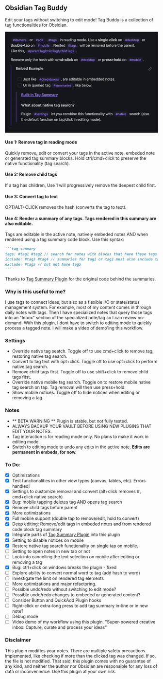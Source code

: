 ## Obsidian Tag Buddy
Edit your tags without switching to edit mode! Tag Buddy is a collection of tag functionalities for Obsidian.

![demo](https://github.com/moremeyou/Obsidian-Tag-Buddy/blob/main/Demo.gif)

#### Use 1: Remove tag in reading mode
Quickly remove, edit or convert your tags in the active note, embeded note or generated tag summary blocks. Hold ctrl/cmd+click to preserve the native functionality (tag search).

#### Use 2: Remove child tags
If a tag has children, Use 1 will progressively remove the deepest child first.

#### Use 3: Convert tag to text
OPT/ALT+CLICK removes the hash (converts the tag to text).

#### Use 4: Render a summary of any tags. Tags rendered in this summary are also editable.
Tags are editable in the active note, natively embeded notes AND when rendered using a tag summary code block. Use this syntax:
````markdown
```tag-summary
tags: #tag1 #tag2 // search for notes with blocks that have these tags
include: #tag3 #tag4 // summaries for tag1 or tag2 must also include tag3 and tag4
exclude: #tag5 // but not have tag5
```
````
Thanks to [Tag Summary Plugin](https://github.com/macrojd/tag-summary) for the original code behind the summaries.

### Why is this useful to me? 
I use tags to connect ideas, but also as a flexible I/O or state/status management system. For example, most of my content comes in through daily notes with tags. Then I have specialized notes that query those tags into an "Inbox" section of the specialized note/tag so I can review on-demand. With this plugin, I dont have to switch to editing mode to quickly process a tagged note. I will make a video of demo'ing this workflow.

### Settings
- Override native tag seatch. Toggle off to use cmd+click to remove tag, restoring native tag search.
- Convert to tag text with opt+click. Toggle off to use opt+click to perform native tag search.
- Remove child tags first. Toggle off to use shift+click to remove child tags fitst. 
- Override native mobile tag search. Toggle on to restore mobile native tag search on tap. Tag removal will then use press+hold.
- Show mobile notices. Toggle off to hide notices when editing or removing a tag.

### Notes
- ** BETA WARNING ** Plugin is stable, but not fully tested.
- ALWAYS BACKUP YOUR VAULT BEFORE USING NEW PLUGINS THAT EDIT YOUR NOTES.
- Tag interaction is for reading mode only. No plans to make it work in editing mode.
- Switch to editing mode to undo any edits in the active note. **Edits are permanent in embeds, for now.**

### To Do:
- [x] Optimizations 
- [x] Test functionalities in other view types (canvas, tables, etc). Errors handled!
- [x] Settings to customize removal and convert (alt+click removes #, cmd+click native search)
- [x] Bug: mobile tapping deletes tag AND opens tag search
- [x] Remove child tags before parent
- [x] More optimizations
- [x] Full mobile support (double tap to remove/edit, hold to convert)
- [x] Deep editing: Remove/edit tags in embeded notes and from rendered code block tag summary
- [x] Integrate parts of [Tag Summary Plugin](https://github.com/macrojd/tag-summary) into this plugin
- [x] Setting to disable notices on mobile
- [x] Restore native tag search functionality on single tap on mobile. 
- [ ] Setting to open notes in new tab or not
- [ ] Look into cancelling the text selection on mobile after editing or removing a tag
- [x] Bug: ctrl+click on windows breaks the plugin - fixed
- [ ] Explore ability to convert normal word to tag (add hash to word)
- [ ] Investigate the limit on rendered tag elements
- [ ] More optimizations and major refactoring.
- [ ] Possible undo/redo without switching to edit mode?
- [ ] Possible undo/redo changes to embeded or generated content? 
- [ ] Consider Button and QuickAdd Plugin hooks
- [ ] Right-click or extra-long press to add tag summary in-line or in new note?
- [ ] Debug mode
- [ ] Video demo of my workflow using this plugin. "Super-powered creative inbox: Capture, curate and process your ideas"

### Disclaimer
This plugin modifies your notes. There are multiple safety precautions implemented, like checking if more than the clicked tag was changed. If so, the file is not modified. That said, this plugin comes with no guarantee of any kind, and neither the author nor Obsidian are responsible for any loss of data or inconvenience. Use this plugin at your own risk.